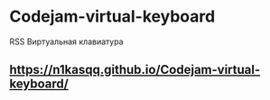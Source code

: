 # Codejam-virtual-keyboard
RSS Виртуальная клавиатура
## https://n1kasqq.github.io/Codejam-virtual-keyboard/
